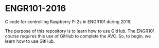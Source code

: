 # ENGR101-2016
C code for controlling Raspberry Pi 2s in ENGR101 during 2016.

The purpose of this repository is to learn how to use GitHub.  The ENGR101 course requires
this use of GitHub to complete the AVC.  So, to begin, we learn how to use GitHub.

